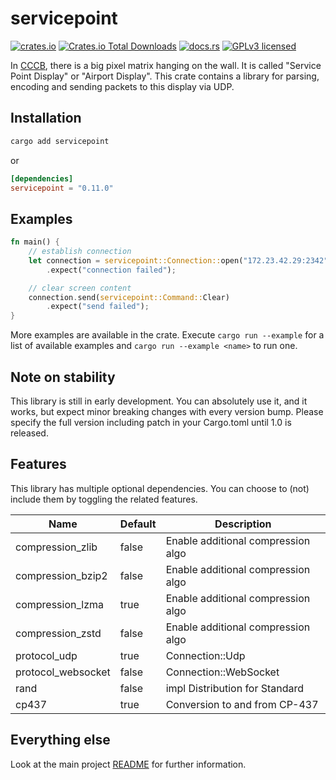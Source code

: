 # servicepoint

[![crates.io](https://img.shields.io/crates/v/servicepoint.svg)](https://crates.io/crates/servicepoint)
[![Crates.io Total Downloads](https://img.shields.io/crates/d/servicepoint)](https://crates.io/crates/servicepoint)
[![docs.rs](https://img.shields.io/docsrs/servicepoint)](https://docs.rs/servicepoint/latest/servicepoint/)
[![GPLv3 licensed](https://img.shields.io/crates/l/servicepoint)](../../LICENSE)

In [CCCB](https://berlin.ccc.de/), there is a big pixel matrix hanging on the wall. It is called  "Service Point
Display" or "Airport Display".
This crate contains a library for parsing, encoding and sending packets to this display via UDP.

## Installation

```bash
cargo add servicepoint
```
or
```toml
[dependencies]
servicepoint = "0.11.0"
```

## Examples

```rust no_run
fn main() {
    // establish connection
    let connection = servicepoint::Connection::open("172.23.42.29:2342")
        .expect("connection failed");

    // clear screen content
    connection.send(servicepoint::Command::Clear)
        .expect("send failed");
}
```

More examples are available in the crate.
Execute `cargo run --example` for a list of available examples and `cargo run --example <name>` to run one.

## Note on stability

This library is still in early development.
You can absolutely use it, and it works, but expect minor breaking changes with every version bump.
Please specify the full version including patch in your Cargo.toml until 1.0 is released.

## Features

This library has multiple optional dependencies.
You can choose to (not) include them by toggling the related features.

| Name               | Default | Description                                |
|--------------------|---------|--------------------------------------------|
| compression_zlib   | false   | Enable additional compression algo         |
| compression_bzip2  | false   | Enable additional compression algo         |
| compression_lzma   | true    | Enable additional compression algo         |
| compression_zstd   | false   | Enable additional compression algo         |
| protocol_udp       | true    | Connection::Udp                            |
| protocol_websocket | false   | Connection::WebSocket                      |
| rand               | false   | impl Distribution<Brightness> for Standard |
| cp437              | true    | Conversion to and from CP-437              |

## Everything else

Look at the main project [README](https://github.com/cccb/servicepoint/blob/main/README.md) for further information.
